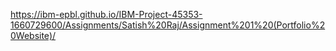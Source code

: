 https://ibm-epbl.github.io/IBM-Project-45353-1660729600/Assignments/Satish%20Raj/Assignment%201%20(Portfolio%20Website)/
